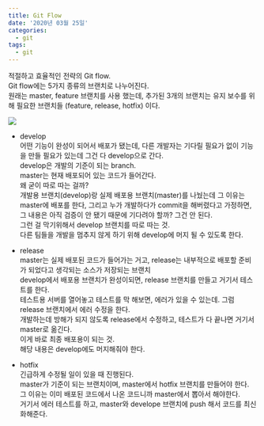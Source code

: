 ```yaml
---
title: Git Flow
date: '2020년 03월 25일'
categories:
  - git
tags:
  - git
---
```


적절하고 효율적인 전략의 Git flow. <br/>
Git flow에는 5가지 종류의 브랜치로 나누어진다. <br/>
원래는 master, feature 브랜치를 사용 했는데, 추가된 3개의 브랜치는 유지 보수를 위해 필요한 브랜치들 (feature, release, hotfix) 이다.

![](https://k.kakaocdn.net/dn/9zIJi/btqxhK5q0Pi/IdKFE5wqKCq53qTYulzZxK/img.png)

- develop <br/>
  어떤 기능이 완성이 되어서 배포가 됐는데, 다른 개발자는 기다릴 필요가 없이 기능을 만들 필요가 있는데 그건 다 develop으로 간다. <br/>
  develop은 개발의 기준이 되는 branch. <br/>
  master는 현재 배포되어 있는 코드가 들어간다. <br/>
  왜 굳이 따로 따는 걸까? <br/>
  개발용 브랜치(develop)랑 실제 배포용 브랜치(master)를 나눴는데 그 이유는 <br/>
  master에 배포를 한다,
  그리고 누가 개발하다가 commit을 해버렸다고 가정하면,
  그 내용은 아직 검증이 안 됐기 때문에 기다려야 할까? 그건 안 된다. <br/>
  그런 걸 막기위해서 develop 브랜치를 따로 따는 것. <br/>
  다른 팀들을 개발을 멈추지 않게 하기 위해 develop에 머지 될 수 있도록 한다.

- release <br/>
  master는 실제 배포된 코드가 들어가는 거고, release는 내부적으로 배포할 준비가 되었다고 생각되는 소스가 저장되는 브랜치 <br/>
  develop에서 배포용 브랜치가 완성이되면, release 브랜치를 만들고 거기서 테스트를 한다. <br/>
  테스트용 서버를 열어놓고 테스트를 막 해보면, 에러가 있을 수 있는데.
  그럼 release 브랜치에서 에러 수정을 한다. <br/>
  개발하는데 방해가 되지 않도록 release에서 수정하고, 테스트가 다 끝나면
  거기서 master로 옮긴다. <br/> 이게 바로 최종 배포용이 되는 것. <br/>
  해당 내용은 develop에도 머지해줘야 한다.

- hotfix <br/>
  긴급하게 수정될 일이 있을 때 진행된다. <br/>
  master가 기준이 되는 브랜치이며, master에서 hotfix 브랜치를 만들어야 한다. 그 이유는 이미 배포된 코드에서 나온 코드니까 master에서 뽑아서 해야한다. <br/>
  거기서 에러 테스트를 하고, master와 develope 브랜치에 push 해서 코드를 최신화해준다. <br/>

